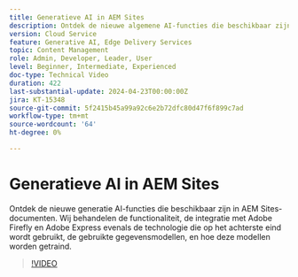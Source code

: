 ```yaml
---
title: Generatieve AI in AEM Sites
description: Ontdek de nieuwe algemene AI-functies die beschikbaar zijn voor het ontwerpen van AEM document.
version: Cloud Service
feature: Generative AI, Edge Delivery Services
topic: Content Management
role: Admin, Developer, Leader, User
level: Beginner, Intermediate, Experienced
doc-type: Technical Video
duration: 422
last-substantial-update: 2024-04-23T00:00:00Z
jira: KT-15348
source-git-commit: 5f2415b45a99a92c6e2b72dfc80d47f6f899c7ad
workflow-type: tm+mt
source-wordcount: '64'
ht-degree: 0%

---
```



# Generatieve AI in AEM Sites

Ontdek de nieuwe generatie AI-functies die beschikbaar zijn in AEM Sites-documenten. Wij behandelen de functionaliteit, de integratie met Adobe Firefly en Adobe Express evenals de technologie die op het achterste eind wordt gebruikt, de gebruikte gegevensmodellen, en hoe deze modellen worden getraind.

>[!VIDEO](https://video.tv.adobe.com/v/3428436/?learn=on)

